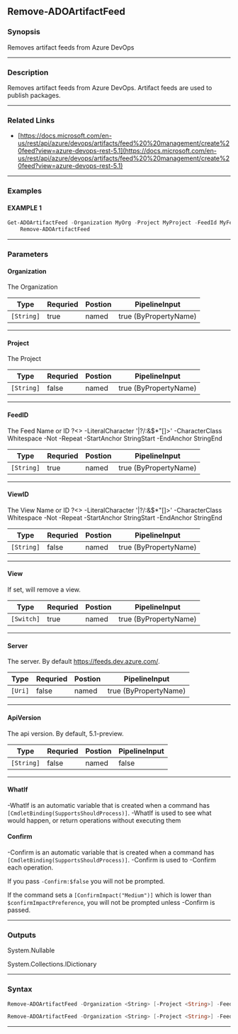 
Remove-ADOArtifactFeed
----------------------
### Synopsis
Removes artifact feeds from Azure DevOps

---
### Description

Removes artifact feeds from Azure DevOps.  Artifact feeds are used to publish packages.

---
### Related Links
* [https://docs.microsoft.com/en-us/rest/api/azure/devops/artifacts/feed%20%20management/create%20feed?view=azure-devops-rest-5.1](https://docs.microsoft.com/en-us/rest/api/azure/devops/artifacts/feed%20%20management/create%20feed?view=azure-devops-rest-5.1)
---
### Examples
#### EXAMPLE 1
```PowerShell
Get-ADOArtifactFeed -Organization MyOrg -Project MyProject -FeedId MyFeed |
    Remove-ADOArtifactFeed
```

---
### Parameters
#### **Organization**

The Organization



|Type          |Requried|Postion|PipelineInput        |
|--------------|--------|-------|---------------------|
|```[String]```|true    |named  |true (ByPropertyName)|
---
#### **Project**

The Project



|Type          |Requried|Postion|PipelineInput        |
|--------------|--------|-------|---------------------|
|```[String]```|false   |named  |true (ByPropertyName)|
---
#### **FeedID**

The Feed Name or ID
?<> -LiteralCharacter '|?/\:&$*"[]>' -CharacterClass Whitespace -Not -Repeat -StartAnchor StringStart -EndAnchor StringEnd



|Type          |Requried|Postion|PipelineInput        |
|--------------|--------|-------|---------------------|
|```[String]```|true    |named  |true (ByPropertyName)|
---
#### **ViewID**

The View Name or ID
?<> -LiteralCharacter '|?/\:&$*"[]>' -CharacterClass Whitespace -Not -Repeat -StartAnchor StringStart -EndAnchor StringEnd



|Type          |Requried|Postion|PipelineInput        |
|--------------|--------|-------|---------------------|
|```[String]```|false   |named  |true (ByPropertyName)|
---
#### **View**

If set, will remove a view.



|Type          |Requried|Postion|PipelineInput        |
|--------------|--------|-------|---------------------|
|```[Switch]```|true    |named  |true (ByPropertyName)|
---
#### **Server**

The server.  By default https://feeds.dev.azure.com/.



|Type       |Requried|Postion|PipelineInput        |
|-----------|--------|-------|---------------------|
|```[Uri]```|false   |named  |true (ByPropertyName)|
---
#### **ApiVersion**

The api version.  By default, 5.1-preview.



|Type          |Requried|Postion|PipelineInput|
|--------------|--------|-------|-------------|
|```[String]```|false   |named  |false        |
---
#### **WhatIf**
-WhatIf is an automatic variable that is created when a command has ```[CmdletBinding(SupportsShouldProcess)]```.
-WhatIf is used to see what would happen, or return operations without executing them
#### **Confirm**
-Confirm is an automatic variable that is created when a command has ```[CmdletBinding(SupportsShouldProcess)]```.
-Confirm is used to -Confirm each operation.
    
If you pass ```-Confirm:$false``` you will not be prompted.
    
    
If the command sets a ```[ConfirmImpact("Medium")]``` which is lower than ```$confirmImpactPreference```, you will not be prompted unless -Confirm is passed.

---
### Outputs
System.Nullable


System.Collections.IDictionary


---
### Syntax
```PowerShell
Remove-ADOArtifactFeed -Organization <String> [-Project <String>] -FeedID <String> [-ViewID <String>] [-Server <Uri>] [-ApiVersion <String>] [-WhatIf] [-Confirm] [<CommonParameters>]
```
```PowerShell
Remove-ADOArtifactFeed -Organization <String> [-Project <String>] -FeedID <String> [-ViewID <String>] -View [-Server <Uri>] [-ApiVersion <String>] [-WhatIf] [-Confirm] [<CommonParameters>]
```
---


